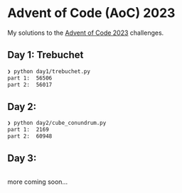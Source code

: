 # Advent of Code (AoC) 2023

My solutions to the [Advent of Code 2023](https://adventofcode.com/2023) challenges.

## Day 1: Trebuchet 
```bash
❯ python day1/trebuchet.py
part 1:  56506
part 2:  56017
```

## Day 2:
```bash
❯ python day2/cube_conundrum.py
part 1:  2169
part 2:  60948
```

## Day 3:
```bash
```

more coming soon...
